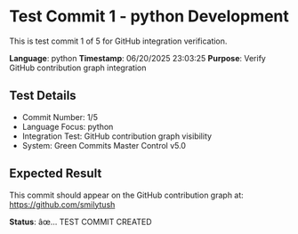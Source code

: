 ﻿# Test Commit 1 - python Development

This is test commit 1 of 5 for GitHub integration verification.

**Language**: python
**Timestamp**: 06/20/2025 23:03:25
**Purpose**: Verify GitHub contribution graph integration

## Test Details
- Commit Number: 1/5
- Language Focus: python
- Integration Test: GitHub contribution graph visibility
- System: Green Commits Master Control v5.0

## Expected Result
This commit should appear on the GitHub contribution graph at:
https://github.com/smilytush

**Status**: âœ… TEST COMMIT CREATED
